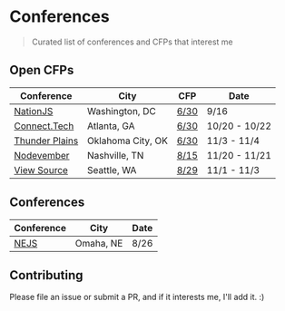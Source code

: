 # Conferences

> Curated list of conferences and CFPs that interest me

## Open CFPs

Conference                | City                   | CFP           | Date
------------------------- | ---------------------- | ------------- | -------------
[NationJS][1]             | Washington, DC         | [6/30][2]     | 9/16
[Connect.Tech][3]         | Atlanta, GA            | [6/30][4]     | 10/20 - 10/22
[Thunder Plains][5]       | Oklahoma City, OK      | [6/30][6]     | 11/3 - 11/4
[Nodevember][7]           | Nashville, TN          | [8/15][8]     | 11/20 - 11/21
[View Source][9]          | Seattle, WA            | [8/29][10]    | 11/1 - 11/3

## Conferences

Conference                | City                   | Date
------------------------- | ---------------------- | -------------
[NEJS][11]                | Omaha, NE              | 8/26

## Contributing

Please file an issue or submit a PR, and if it interests me, I'll add it. :)

[1]: http://nationjs.com/
[2]: https://www.papercall.io/nationjs2016
[3]: http://connect.tech/
[4]: http://connect.tech/cfp.html
[5]: http://thunderplainsconf.com/
[6]: http://cfp.thunderplainsconf.com/
[7]: http://nodevember.org/
[8]: https://www.papercall.io/nodevember2016
[9]: https://viewsourceconf.org/seattle-2016/
[10]: https://viewsourceconf.org/seattle-2016/cfp/
[11]: https://nejsconf.com/
